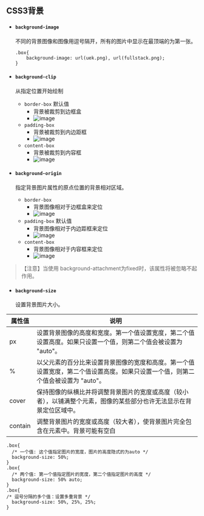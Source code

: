 ## CSS3背景
- #### `background-image`
    不同的背景图像和图像用逗号隔开，所有的图片中显示在最顶端的为第一张。
    ```
    .box{
        background-image: url(uek.png), url(fullstack.png);
    }
    ```
- #### `background-clip`
    从指定位置开始绘制
    - `border-box` 默认值
        - 背景被裁剪到边框盒
        - ![image](http://note.youdao.com/yws/api/personal/file/30030800036B49B4B0AD4B27F6E8ABFE?method=download&shareKey=210aec5061c79bd84fee1f55aaf019e1)
    - `padding-box`
        - 背景被裁剪到内边距框
        - ![image](http://note.youdao.com/yws/api/personal/file/D30462B4724E4CA59C2AAB33BFBD7531?method=download&shareKey=f4a10a1c580553531442ca3554bb03f3)
    - `content-box`
        - 背景被裁剪到内容框
        - ![image](http://note.youdao.com/yws/api/personal/file/F3345781E9FF4E028EAE913D666B4A66?method=download&shareKey=ee6257885c8347943286f5bfc25001b1)

- #### `background-origin`
    指定背景图片属性的原点位置的背景相对区域。
    - `border-box`
        - 背景图像相对于边框盒来定位
        - ![image](http://note.youdao.com/yws/api/personal/file/6344655CB99C4EEEADE7C31819DC263A?method=download&shareKey=48237511743e91f0417cafd030ee26e2)
    - `padding-box` 默认值
        - 背景图像相对于内边距框来定位
        - ![image](http://note.youdao.com/yws/api/personal/file/0CE62916E4354D2E9ECE0CB8C92D546C?method=download&shareKey=5f65879cf9029b88a362bf4bcab91cf1)
    - `content-box`
        - 背景图像相对于内容框来定位
        - ![image](http://note.youdao.com/yws/api/personal/file/04F7D29F76AD4BFE843D3D0D687F6077?method=download&shareKey=750cbef0cd415ec1c62c265aaa6f7bd0)

> 【注意】当使用 background-attachment为fixed时，该属性将被忽略不起作用。

- #### `background-size`
    设置背景图片大小。

属性值 | 说明
---|---
px|	设置背景图像的高度和宽度。第一个值设置宽度，第二个值设置高度。如果只设置一个值，则第二个值会被设置为 "auto"。
%|	以父元素的百分比来设置背景图像的宽度和高度。第一个值设置宽度，第二个值设置高度。如果只设置一个值，则第二个值会被设置为 "auto"。
cover|	保持图像的纵横比并将调整背景图片的宽度或高度（较小者），以铺满整个元素，图像的某些部分也许无法显示在背景定位区域中。
contain|调整背景图片的宽度或高度（较大者），使背景图片完全包含在元素中。背景可能有空白

```
.box{
  /* 一个值: 这个值指定图片的宽度，图片的高度隐式的为auto */
  background-size: 50%;
}
.box{
  /* 两个值: 第一个值指定图片的宽度，第二个值指定图片的高度 */
  background-size: 50% auto;
}
.box{
/* 逗号分隔的多个值：设置多重背景 */
  background-size: 50%, 25%, 25%;
}
```
